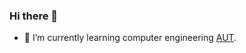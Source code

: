 ### Hi there 👋



- 🌱 I’m currently learning  computer engineering [AUT](https://https://aut.ac.ir).
<!--
**taghad/taghad** is a ✨ _special_ ✨ repository because its `README.md` (this file) appears on your GitHub profile.
![Alt Text](https://media.giphy.com/media/wvQIqJyNBOCjK/giphy.gif)


- 🔭 I’m currently working on Meghyas
- 👯 I’m looking to collaborate on ...
- 🤔 I’m looking for help with ...
- 💬 Ask me about ...
- 📫 How to reach me: ...
- 😄 Pronouns: ...
- ⚡ Fun fact: ...
-->
